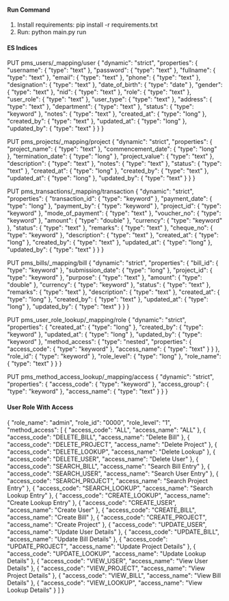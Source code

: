 #### Run Command
1. Install requirements: pip install -r requirements.txt
2. Run: python main.py run


#### ES Indices

PUT pms_users/_mapping/user
{
  "dynamic": "strict",
  "properties": {
    "username": {
        "type": "text"
    },
    "password": {
        "type": "text"
    },
    "fullname": {
        "type": "text"
    },
    "email": {
        "type": "text"
    },
    "phone": {
        "type": "text"
    },
    "designation": {
        "type": "text"
    },
    "date_of_birth": {
        "type": "date"
    },
    "gender": {
        "type": "text"
    },
    "nid": {
        "type": "text"
    },
    "role": {
        "type": "text"
    },
    "user_role": {
        "type": "text"
    },
    "user_type": {
        "type": "text"
    },
    "address": {
        "type": "text"
    },
    "department": {
        "type": "text"
    },
    "status": {
        "type": "keyword"
    },
    "notes": {
        "type": "text"
    },
    "created_at": {
        "type": "long"
    },
    "created_by": {
        "type": "text"
    },
    "updated_at": {
        "type": "long"
    },
    "updated_by": {
        "type": "text"
    }
  }
}


PUT pms_projects/_mapping/project
{
  "dynamic": "strict",
  "properties": {
    "project_name": {
        "type": "text"
    },
    "commencement_date": {
        "type": "long"
    },
    "termination_date": {
        "type": "long"
    },
    "project_value": {
        "type": "text"
    },
    "description": {
        "type": "text"
    },
    "notes": {
        "type": "text"
    },
    "status": {
        "type": "text"
    },
    "created_at": {
        "type": "long"
    },
    "created_by": {
        "type": "text"
    },
    "updated_at": {
        "type": "long"
    },
    "updated_by": {
        "type": "text"
    }
  }
}


PUT pms_transactions/_mapping/transaction
{
  "dynamic": "strict",
  "properties": {
    "transaction_id": {
        "type": "keyword"
    },
    "payment_date": {
        "type": "long"
    },
    "payment_by": {
        "type": "keyword"
    },
    "project_id": {
        "type": "keyword"
    },
    "mode_of_payment": {
        "type": "text"
    },
    "voucher_no": {
        "type": "keyword"
    },
    "amount": {
        "type": "double"
    },
    "currency": {
        "type": "keyword"
    },
    "status": {
        "type": "text"
    },
    "remarks": {
        "type": "text"
    },
    "cheque_no": {
        "type": "keyword"
    },
    "description": {
        "type": "text"
    },
    "created_at": {
        "type": "long"
    },
    "created_by": {
        "type": "text"
    },
    "updated_at": {
        "type": "long"
    },
    "updated_by": {
        "type": "text"
    }
  }
}


PUT pms_bills/_mapping/bill
{
  "dynamic": "strict",
  "properties": {
    "bill_id": {
        "type": "keyword"
    },
    "submission_date": {
        "type": "long"
    },
    "project_id": {
        "type": "keyword"
    },
    "purpose": {
        "type": "text"
    },
    "amount": {
        "type": "double"
    },
    "currency": {
        "type": "keyword"
    },
    "status": {
        "type": "text"
    },
    "remarks": {
        "type": "text"
    },
    "description": {
        "type": "text"
    },
    "created_at": {
        "type": "long"
    },
    "created_by": {
        "type": "text"
    },
    "updated_at": {
        "type": "long"
    },
    "updated_by": {
        "type": "text"
    }
  }
}

PUT pms_user_role_lookup/_mapping/role
{
  "dynamic": "strict",
  "properties": {
    "created_at": {
      "type": "long"
    },
    "created_by": {
      "type": "keyword"
    },
    "updated_at": {
      "type": "long"
    },
    "updated_by": {
      "type": "keyword"
    },
    "method_access": {
      "type": "nested",
      "properties": {
        "access_code": {
          "type": "keyword"
        },
        "access_name": {
          "type": "text"
        }
      }
    },
    "role_id": {
      "type": "keyword"
    },
    "role_level": {
      "type": "long"
    },
    "role_name": {
      "type": "text"
    }
  }
}


PUT pms_method_access_lookup/_mapping/access
{
  "dynamic": "strict",
  "properties": {
    "access_code": {
      "type": "keyword"
    },
    "access_group": {
      "type": "keyword"
    },
    "access_name": {
      "type": "text"
    }
  }
}


#### User Role With Access

{
  "role_name": "admin",
  "role_id": "0000",
  "role_level": "1",
  "method_access": [
    {
      "access_code": "ALL",
      "access_name": "ALL"
    },
    {
      "access_code": "DELETE_BILL",
      "access_name": "Delete Bill"
    },
    {
      "access_code": "DELETE_PROJECT",
      "access_name": "Delete Project"
    },
    {
      "access_code": "DELETE_LOOKUP",
      "access_name": "Delete Lookup"
    },
    {
      "access_code": "DELETE_USER",
      "access_name": "Delete User"
    },
    {
      "access_code": "SEARCH_BILL",
      "access_name": "Search Bill Entry"
    },
    {
      "access_code": "SEARCH_USER",
      "access_name": "Search User Entry"
    },
    {
      "access_code": "SEARCH_PROJECT",
      "access_name": "Search Project Entry"
    },
    {
      "access_code": "SEARCH_LOOKUP",
      "access_name": "Search Lookup Entry"
    },
    {
      "access_code": "CREATE_LOOKUP",
      "access_name": "Create Lookup Entry"
    },
    {
      "access_code": "CREATE_USER",
      "access_name": "Create User"
    },
    {
      "access_code": "CREATE_BILL",
      "access_name": "Create Bill"
    },
    {
      "access_code": "CREATE_PROJECT",
      "access_name": "Create Project"
    },
    {
      "access_code": "UPDATE_USER",
      "access_name": "Update User Details"
    },
    {
      "access_code": "UPDATE_BILL",
      "access_name": "Update Bill Details"
    },
    {
      "access_code": "UPDATE_PROJECT",
      "access_name": "Update Project Details"
    },
    {
      "access_code": "UPDATE_LOOKUP",
      "access_name": "Update Lookup Details"
    },
    {
      "access_code": "VIEW_USER",
      "access_name": "View User Details"
    },
    {
      "access_code": "VIEW_PROJECT",
      "access_name": "View Project Details"
    },
    {
      "access_code": "VIEW_BILL",
      "access_name": "View Bill Details"
    },
    {
      "access_code": "VIEW_LOOKUP",
      "access_name": "View Lookup Details"
    }
  ]
}